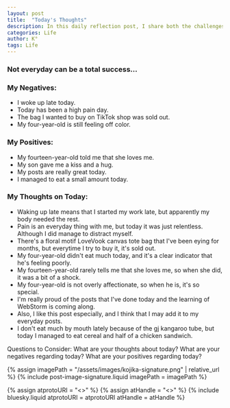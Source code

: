```yaml
---
layout: post
title:  "Today's Thoughts"
description: In this daily reflection post, I share both the challenges and bright moments of my day. Despite dealing with chronic pain, late starts, and worried moments about my four-year-old's health, I found joy in unexpected places - like a rare "I love you" from my teenager and some meaningful progress with my work. I'm learning to acknowledge both the ups and downs, celebrating small victories like managing to eat a bit more than usual. This kind of honest daily check-in helps me stay grounded and might become a regular feature of my blog.
categories: Life
author: K°
tags: Life
---
```

### Not everyday can be a total success...

### My Negatives:
- I woke up late today.
- Today has been a high pain day.
- The bag I wanted to buy on TikTok shop was sold out.
- My four-year-old is still feeling off color.

### My Positives:
- My fourteen-year-old told me that she loves me.
- My son gave me a kiss and a hug.
- My posts are really great today.
- I managed to eat a small amount today.

### My Thoughts on Today:
- Waking up late means that I started my work late, but apparently my body needed the rest.
- Pain is an everyday thing with me, but today it was just relentless. Although I did manage to distract myself.
- There's a floral motif LoveVook canvas tote bag that I've been eying for months, but everytime I try to buy it, it's sold out.
- My four-year-old didn't eat much today, and it's a clear indicator that he's feeling poorly.
- My fourteen-year-old rarely tells me that she loves me, so when she did, it was a bit of a shock.
- My four-year-old is not overly affectionate, so when he is, it's so special.
- I'm really proud of the posts that I've done today and the learning of WebStorm is coming along.
- Also, I like this post especially, and I think that I may add it to my everyday posts.
- I don't eat much by mouth lately because of the gj kangaroo tube, but today I managed to eat cereal and half of a chicken sandwich.

Questions to Consider:
What are your thoughts about today?
What are your negatives regarding today?
What are your positives regarding today?

<!-- signature -->
{% assign imagePath = "/assets/images/kojika-signature.png" | relative_url %}
{% include post-image-signature.liquid imagePath = imagePath %}

<!-- comments -->
{% assign atprotoURI = "<<atprotoURI>>" %}
{% assign atHandle = "<<atHandle>>" %}
{% include bluesky.liquid atprotoURI = atprotoURI atHandle = atHandle %}